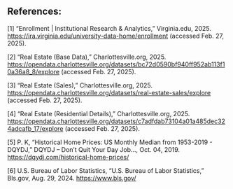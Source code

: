 ## References:

[1]	“Enrollment | Institutional Research & Analytics,” Virginia.edu, 2025. https://ira.virginia.edu/university-data-home/enrollment (accessed Feb. 27, 2025).

‌[2]	“Real Estate (Base Data),” Charlottesville.org, 2025. https://opendata.charlottesville.org/datasets/bc72d0590bf940ff952ab113f10a36a8_8/explore (accessed Feb. 27, 2025).

[3]	“Real Estate (Sales),” Charlottesville.org, 2025. https://opendata.charlottesville.org/datasets/real-estate-sales/explore (accessed Feb. 27, 2025).

‌[4]	“Real Estate (Residential Details),” Charlottesville.org, 2025. https://opendata.charlottesville.org/datasets/c7adfdab73104a01a485dec324adcafb_17/explore (accessed Feb. 27, 2025).

[5]	P. K, “Historical Home Prices: US Monthly Median from 1953-2019 - DQYDJ,” DQYDJ – Don’t Quit Your Day Job..., Oct. 04, 2019. https://dqydj.com/historical-home-prices/

‌[6] U.S. Bureau of Labor Statistics, “U.S. Bureau of Labor Statistics,” Bls.gov, Aug. 29, 2024. https://www.bls.gov/
‌
